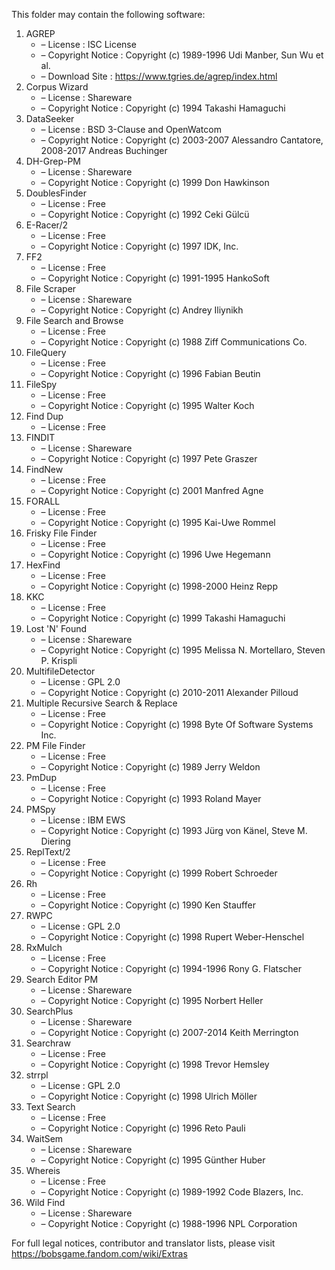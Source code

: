﻿This folder may contain the following software:

1. AGREP
   - – License : ISC License
   - – Copyright Notice : Copyright (c) 1989-1996 Udi Manber, Sun Wu et al.
   - – Download Site : https://www.tgries.de/agrep/index.html
2. Corpus Wizard
   - – License : Shareware
   - – Copyright Notice : Copyright (c) 1994 Takashi Hamaguchi
3. DataSeeker
   - – License : BSD 3-Clause and OpenWatcom
   - – Copyright Notice : Copyright (c) 2003-2007 Alessandro Cantatore, 2008-2017 Andreas Buchinger
4. DH-Grep-PM
   - – License : Shareware
   - – Copyright Notice : Copyright (c) 1999 Don Hawkinson
5. DoublesFinder
   - – License : Free
   - – Copyright Notice : Copyright (c) 1992 Ceki Gülcü
6. E-Racer/2
   - – License : Free
   - – Copyright Notice : Copyright (c) 1997 IDK, Inc.
7. FF2
   - – License : Free
   - – Copyright Notice : Copyright (c) 1991-1995 HankoSoft
8. File Scraper
   - – License : Shareware
   - – Copyright Notice : Copyright (c) Andrey Iliynikh
9. File Search and Browse
   - – License : Free
   - – Copyright Notice : Copyright (c) 1988 Ziff Communications Co.
10. FileQuery
    - – License : Free
    - – Copyright Notice : Copyright (c) 1996 Fabian Beutin
11. FileSpy
    - – License : Free
    - – Copyright Notice : Copyright (c) 1995 Walter Koch
12. Find Dup
    - – License : Free
13. FINDIT
    - – License : Shareware
    - – Copyright Notice : Copyright (c) 1997 Pete Graszer
14. FindNew
    - – License : Free
    - – Copyright Notice : Copyright (c) 2001 Manfred Agne
15. FORALL
    - – License : Free
    - – Copyright Notice : Copyright (c) 1995 Kai-Uwe Rommel
16. Frisky File Finder
    - – License : Free
    - – Copyright Notice : Copyright (c) 1996 Uwe Hegemann
17. HexFind
    - – License : Free
    - – Copyright Notice : Copyright (c) 1998-2000 Heinz Repp
18. KKC
    - – License : Free
    - – Copyright Notice : Copyright (c) 1999 Takashi Hamaguchi
19. Lost 'N' Found
    - – License : Shareware
    - – Copyright Notice : Copyright (c) 1995 Melissa N. Mortellaro, Steven P. Krispli
20. MultifileDetector
    - – License : GPL 2.0
    - – Copyright Notice : Copyright (c) 2010-2011 Alexander Pilloud
21. Multiple Recursive Search & Replace
    - – License : Free
    - – Copyright Notice : Copyright (c) 1998 Byte Of Software Systems Inc.
22. PM File Finder
    - – License : Free
    - – Copyright Notice : Copyright (c) 1989 Jerry Weldon
23. PmDup
    - – License : Free
    - – Copyright Notice : Copyright (c) 1993 Roland Mayer
24. PMSpy
    - – License : IBM EWS
    - – Copyright Notice : Copyright (c) 1993 Jürg von Känel, Steve M. Diering
25. ReplText/2
    - – License : Free
    - – Copyright Notice : Copyright (c) 1999 Robert Schroeder
26. Rh
    - – License : Free
    - – Copyright Notice : Copyright (c) 1990 Ken Stauffer
27. RWPC
    - – License : GPL 2.0
    - – Copyright Notice : Copyright (c) 1998 Rupert Weber-Henschel
28. RxMulch
    - – License : Free
    - – Copyright Notice : Copyright (c) 1994-1996 Rony G. Flatscher
29. Search Editor PM
    - – License : Shareware
    - – Copyright Notice : Copyright (c) 1995 Norbert Heller
30. SearchPlus
    - – License : Shareware
    - – Copyright Notice : Copyright (c) 2007-2014 Keith Merrington
31. Searchraw
    - – License : Free
    - – Copyright Notice : Copyright (c) 1998 Trevor Hemsley
32. strrpl
    - – License : GPL 2.0
    - – Copyright Notice : Copyright (c) 1998 Ulrich Möller
33. Text Search
    - – License : Free
    - – Copyright Notice : Copyright (c) 1996 Reto Pauli
34. WaitSem
    - – License : Shareware
    - – Copyright Notice : Copyright (c) 1995 Günther Huber
35. Whereis
    - – License : Free
    - – Copyright Notice : Copyright (c) 1989-1992 Code Blazers, Inc.
36. Wild Find
    - – License : Shareware
    - – Copyright Notice : Copyright (c) 1988-1996 NPL Corporation

For full legal notices, contributor and translator lists, please visit https://bobsgame.fandom.com/wiki/Extras
